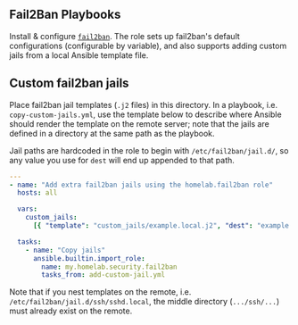 ## Fail2Ban Playbooks

Install & configure [`fail2ban`](github.com/fail2ban/fail2ban). The role sets up fail2ban's default configurations (configurable by variable), and also supports adding custom jails from a local Ansible template file.

## Custom fail2ban jails

Place fail2ban jail templates (`.j2` files) in this directory. In a playbook, i.e. `copy-custom-jails.yml`, use the template below to describe where Ansible should render the template on the remote server; note that the jails are defined in a directory at the same path as the playbook.

Jail paths are hardcoded in the role to begin with `/etc/fail2ban/jail.d/`, so any value you use for `dest` will end up appended to that path.

```yaml
---
- name: "Add extra fail2ban jails using the homelab.fail2ban role"
  hosts: all

  vars:
    custom_jails:
      [{ "template": "custom_jails/example.local.j2", "dest": "example.local" }]

  tasks:
    - name: "Copy jails"
      ansible.builtin.import_role:
        name: my.homelab.security.fail2ban
        tasks_from: add-custom-jail.yml

```

Note that if you nest templates on the remote, i.e. `/etc/fail2ban/jail.d/ssh/sshd.local`, the middle directory (`.../ssh/...`) must already exist on the remote.
